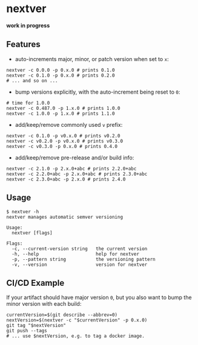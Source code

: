 # nextver

**work in progress**

## Features

- auto-increments major, minor, or patch version when set to `x`:

```
nextver -c 0.0.0 -p 0.x.0 # prints 0.1.0
nextver -c 0.1.0 -p 0.x.0 # prints 0.2.0
# ... and so on ...
```

- bump versions explicitly, with the auto-increment being reset to `0`:

```
# time for 1.0.0
nextver -c 0.487.0 -p 1.x.0 # prints 1.0.0
nextver -c 1.0.0 -p 1.x.0 # prints 1.1.0

```

- add/keep/remove commonly used `v` prefix:

```
nextver -c 0.1.0 -p v0.x.0 # prints v0.2.0
nextver -c v0.2.0 -p v0.x.0 # prints v0.3.0
nextver -c v0.3.0 -p 0.x.0 # prints 0.4.0
```

- add/keep/remove pre-release and/or build info:

```
nextver -c 2.1.0 -p 2.x.0+abc # prints 2.2.0+abc
nextver -c 2.2.0+abc -p 2.x.0+abc # prints 2.3.0+abc
nextver -c 2.3.0+abc -p 2.x.0 # prints 2.4.0
```

## Usage

```console
$ nextver -h
nextver manages automatic semver versioning

Usage:
  nextver [flags]

Flags:
  -c, --current-version string   the current version
  -h, --help                     help for nextver
  -p, --pattern string           the versioning pattern
  -v, --version                  version for nextver
```

## CI/CD Example

If your artifact should have major version `0`, but you also want to bump the minor version with each build:
```
currentVersion=$(git describe --abbrev=0)
nextVersion=$(nextver -c "$currentVersion" -p 0.x.0)
git tag "$nextVersion"
git push --tags
# ... use $nextVersion, e.g. to tag a docker image.
```
